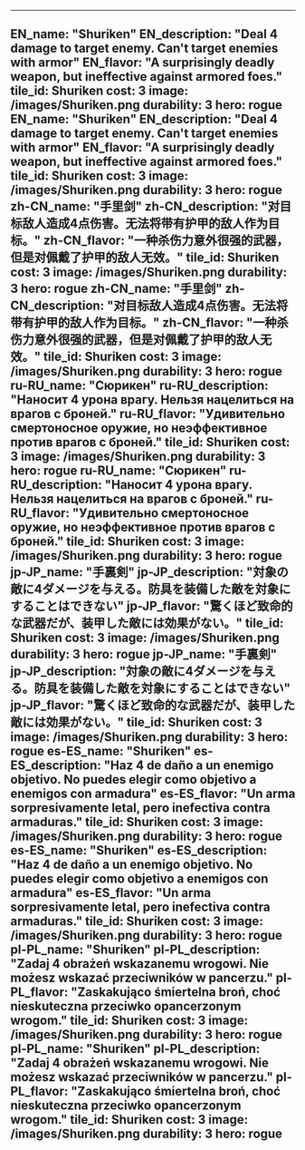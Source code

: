 ---

EN_name: "Shuriken"
EN_description: "Deal 4 damage to target enemy.  Can't target enemies with armor"
EN_flavor: "A surprisingly deadly weapon, but ineffective against armored foes."
tile_id: Shuriken
cost: 3
image: /images/Shuriken.png
durability: 3
hero: rogue
EN_name: "Shuriken"
EN_description: "Deal 4 damage to target enemy.  Can't target enemies with armor"
EN_flavor: "A surprisingly deadly weapon, but ineffective against armored foes."
tile_id: Shuriken
cost: 3
image: /images/Shuriken.png
durability: 3
hero: rogue
zh-CN_name: "手里剑"
zh-CN_description: "对目标敌人造成4点伤害。无法将带有护甲的敌人作为目标。"
zh-CN_flavor: "一种杀伤力意外很强的武器，但是对佩戴了护甲的敌人无效。"
tile_id: Shuriken
cost: 3
image: /images/Shuriken.png
durability: 3
hero: rogue
zh-CN_name: "手里剑"
zh-CN_description: "对目标敌人造成4点伤害。无法将带有护甲的敌人作为目标。"
zh-CN_flavor: "一种杀伤力意外很强的武器，但是对佩戴了护甲的敌人无效。"
tile_id: Shuriken
cost: 3
image: /images/Shuriken.png
durability: 3
hero: rogue
ru-RU_name: "Сюрикен"
ru-RU_description: "Наносит 4 урона врагу. Нельзя нацелиться на врагов с броней."
ru-RU_flavor: "Удивительно смертоносное оружие, но неэффективное против врагов с броней."
tile_id: Shuriken
cost: 3
image: /images/Shuriken.png
durability: 3
hero: rogue
ru-RU_name: "Сюрикен"
ru-RU_description: "Наносит 4 урона врагу. Нельзя нацелиться на врагов с броней."
ru-RU_flavor: "Удивительно смертоносное оружие, но неэффективное против врагов с броней."
tile_id: Shuriken
cost: 3
image: /images/Shuriken.png
durability: 3
hero: rogue
jp-JP_name: "手裏剣"
jp-JP_description: "対象の敵に4ダメージを与える。防具を装備した敵を対象にすることはできない"
jp-JP_flavor: "驚くほど致命的な武器だが、装甲した敵には効果がない。"
tile_id: Shuriken
cost: 3
image: /images/Shuriken.png
durability: 3
hero: rogue
jp-JP_name: "手裏剣"
jp-JP_description: "対象の敵に4ダメージを与える。防具を装備した敵を対象にすることはできない"
jp-JP_flavor: "驚くほど致命的な武器だが、装甲した敵には効果がない。"
tile_id: Shuriken
cost: 3
image: /images/Shuriken.png
durability: 3
hero: rogue
es-ES_name: "Shuriken"
es-ES_description: "Haz 4 de daño a un enemigo objetivo. No puedes elegir como objetivo a enemigos con armadura"
es-ES_flavor: "Un arma sorpresivamente letal, pero inefectiva contra armaduras."
tile_id: Shuriken
cost: 3
image: /images/Shuriken.png
durability: 3
hero: rogue
es-ES_name: "Shuriken"
es-ES_description: "Haz 4 de daño a un enemigo objetivo. No puedes elegir como objetivo a enemigos con armadura"
es-ES_flavor: "Un arma sorpresivamente letal, pero inefectiva contra armaduras."
tile_id: Shuriken
cost: 3
image: /images/Shuriken.png
durability: 3
hero: rogue
pl-PL_name: "Shuriken"
pl-PL_description: "Zadaj 4 obrażeń wskazanemu wrogowi. Nie możesz wskazać przeciwników w pancerzu."
pl-PL_flavor: "Zaskakująco śmiertelna broń, choć nieskuteczna przeciwko opancerzonym wrogom."
tile_id: Shuriken
cost: 3
image: /images/Shuriken.png
durability: 3
hero: rogue
pl-PL_name: "Shuriken"
pl-PL_description: "Zadaj 4 obrażeń wskazanemu wrogowi. Nie możesz wskazać przeciwników w pancerzu."
pl-PL_flavor: "Zaskakująco śmiertelna broń, choć nieskuteczna przeciwko opancerzonym wrogom."
tile_id: Shuriken
cost: 3
image: /images/Shuriken.png
durability: 3
hero: rogue
---